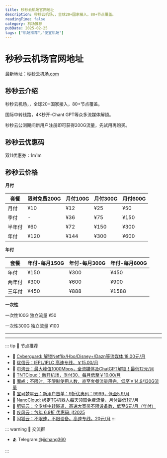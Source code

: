```yaml
---
title: 秒秒云机场官网地址
description: 秒秒云机场，，全球20+国家接入，80+节点覆盖。
readingTime: false
category: 机场推荐
pubDate: 2025-02-25
tags: ["机场推荐","便宜机场"]
---
```


# 秒秒云机场官网地址

最新地址：[秒秒云机场.com](https://a.suola.link/youxinyun)

## 秒秒云介绍

秒秒云机场，，全球20+国家接入，80+节点覆盖。

国际中转线路，4K秒开-Chant GPT等众多流媒体解锁。

秒秒云公测期间新用户注册即可获得200G流量，先试用再购买。

## 秒秒云优惠码

双11优惠券：1m1m

## 秒秒云价格

**月付**

|套餐|限时免费200G|月付100G|月付300G|月付600G|
|----|----|----|----|----|
|月付|¥10|¥12|¥25|¥50|
|季付|-|¥36|¥75|¥150|
|半年付|¥60|¥72|¥150|¥300|
|年付|¥120|¥144|¥300|¥600|

**年付**

|套餐|年付-每月150G|年付-每月300G|年付-每月600G|
|----|----|----|----|
|年付|¥150|¥300|¥450|
|两年付|¥300|¥600|¥900|
|三年付|¥450|¥888|¥1588|

**一次性**

一次性100G 独立流量 ¥50

一次性300G 独立流量 ¥100

---------
---------

::: tip 🎉 节点推荐
- 🚀 [Cyberguard: 解锁Netflix/Hbo/Disney+/Dazn等流媒体,18.00元/月](https://www.cyberguard.best/#/register?code=XsreC0T5)<br>
- 🚀 [优信云：IEPL/IPLC 高速专线，￥15.00/月](https://www.优信云.com/#/register?code=JRtE5uIV)<br>
- 🚀 [尔湾云：最大峰值1000Mbps，全流媒体及ChatGPT解锁！最低12元/月](https://erwan6.net/auth/register?code=BoObCd)<br>
- 🚀 [TNTCloud：新开机场，季付30，每月低至￥10.00/月](https://haibing822.tntvipaff.cc/#/register?code=GtjJVgml)<br>
- 🚀 [魔戒：不限时，不限制使用人数，直至套餐流量用完，低至￥14.9/130G流量](https://mojie.app/#/register?code=sSdtPtLo)<br>
- 🚀 [宝可梦星云：新用户首单：9折优惠码：9999，低至5.9/月 ](https://love.521pokemon.com/register?code=56ERkkxp)<br>
- 🚀 [NanoCloud: 绑定TG机器人每天领取免费流量，月付最低1元/月](https://edu.uodoo.bid/auth/register?code=JMiOQDHf)<br>
- 🚀 [肥猫云：全专线中转隧道，高速大宽带不限设备数，低至6元/月（年付）](https://fchb1188.fcvipaff.cc/register?aff=X1vZd2wf)<br>
- 🚀 [疾风云：包年 6.9折 优惠码: jf2025](https://homes.tr25.cn?code=ReCm)<br>
- 🚀 [闪狐云：不限速，不限设备。高速专线。20元/月](https://inv02.ffaff.cc/register?aff=WQApz2pv)
:::

::: warning  💬 交流群

- 🫂 Telegram:[@jichang360](https://t.me/jichang360)

:::
